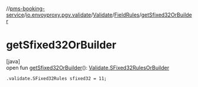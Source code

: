 //[pms-booking-service](../../../../index.md)/[io.envoyproxy.pgv.validate](../../index.md)/[Validate](../index.md)/[FieldRules](index.md)/[getSfixed32OrBuilder](get-sfixed32-or-builder.md)

# getSfixed32OrBuilder

[java]\
open fun [getSfixed32OrBuilder](get-sfixed32-or-builder.md)(): [Validate.SFixed32RulesOrBuilder](../-s-fixed32-rules-or-builder/index.md)

`.validate.SFixed32Rules sfixed32 = 11;`